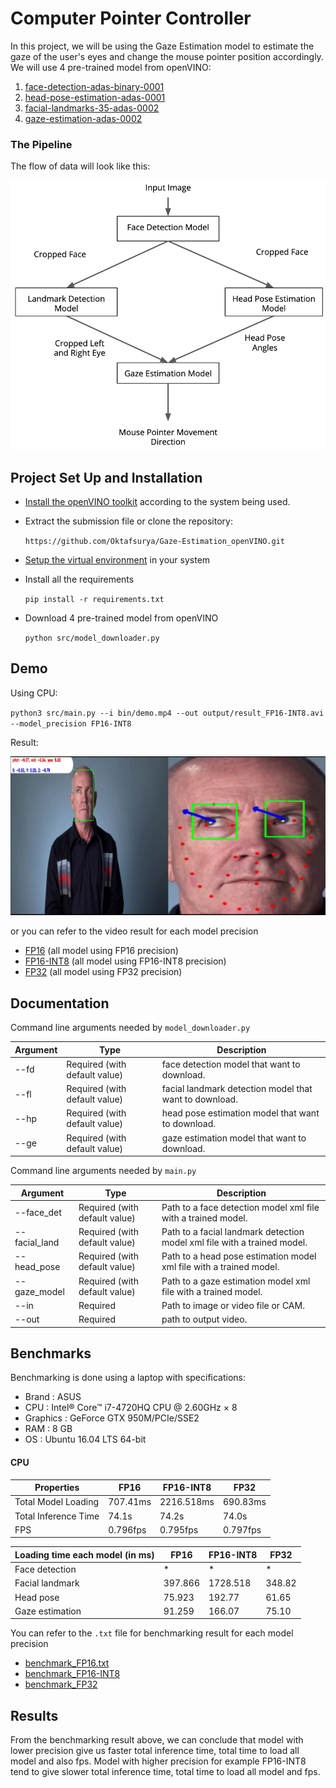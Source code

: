 # Computer Pointer Controller

In this project, we will be using the Gaze Estimation model to estimate the gaze of the user's eyes and change the mouse pointer position accordingly.
We will use 4 pre-trained model from openVINO:
1. [face-detection-adas-binary-0001](https://docs.openvinotoolkit.org/latest/omz_models_intel_face_detection_adas_binary_0001_description_face_detection_adas_binary_0001.html)
2. [head-pose-estimation-adas-0001](https://docs.openvinotoolkit.org/latest/omz_models_intel_head_pose_estimation_adas_0001_description_head_pose_estimation_adas_0001.html)
3. [facial-landmarks-35-adas-0002](https://docs.openvinotoolkit.org/latest/omz_models_intel_facial_landmarks_35_adas_0002_description_facial_landmarks_35_adas_0002.html)
4. [gaze-estimation-adas-0002](https://docs.openvinotoolkit.org/latest/omz_models_intel_gaze_estimation_adas_0002_description_gaze_estimation_adas_0002.html)

### The Pipeline
The flow of data will look like this:
<p align="center"> 
<img src=https://github.com/Oktafsurya/Gaze-Estimation_openVINO/blob/master/bin/pipeline.png>
</p>


## Project Set Up and Installation
- [Install the openVINO toolkit](https://docs.openvinotoolkit.org/latest/) according to the system being used. 
- Extract the submission file or clone the repository: 

  `https://github.com/Oktafsurya/Gaze-Estimation_openVINO.git`
  
- [Setup the virtual environment](https://docs.python.org/3.8/library/venv.html) in your system
- Install all the requirements

  `pip install -r requirements.txt`
  
- Download 4 pre-trained model from openVINO 

  `python src/model_downloader.py`

## Demo
Using CPU:

`python3 src/main.py --i bin/demo.mp4 --out output/result_FP16-INT8.avi --model_precision FP16-INT8`

Result:
<p align="center"> 
<img src=https://github.com/Oktafsurya/Gaze-Estimation_openVINO/blob/master/bin/gaze_estimation_ok.png>
</p>

or you can refer to the video result for each model precision
- [FP16](https://github.com/Oktafsurya/Gaze-Estimation_openVINO/blob/master/output/result_FP16.avi) (all model using FP16 precision)
- [FP16-INT8](https://github.com/Oktafsurya/Gaze-Estimation_openVINO/blob/master/output/result_FP16-INT8.avi) (all model using FP16-INT8 precision)
- [FP32](https://github.com/Oktafsurya/Gaze-Estimation_openVINO/blob/master/output/result_FP32.avi) (all model using FP32 precision)

## Documentation
Command line arguments needed by `model_downloader.py`

Argument|Type|Description
| ------------- | ------------- | -------------
--fd | Required (with default value) | face detection model that want to download.
--fl | Required (with default value) | facial landmark detection model that want to download.
--hp | Required (with default value) | head pose estimation model that want to download.
--ge | Required (with default value) | gaze estimation model that want to download.

Command line arguments needed by `main.py`

Argument|Type|Description
| ------------- | ------------- | -------------
--face_det | Required (with default value) | Path to a face detection model xml file with a trained model.
--facial_land | Required (with default value) | Path to a facial landmark detection model xml file with a trained model.
--head_pose | Required (with default value) | Path to a head pose estimation model xml file with a trained model.
--gaze_model | Required (with default value) | Path to a gaze estimation model xml file with a trained model.
--in | Required | Path to image or video file or CAM.
--out | Required | path to output video.

## Benchmarks
Benchmarking is done using a laptop with specifications:
- Brand     : ASUS
- CPU       : Intel® Core™ i7-4720HQ CPU @ 2.60GHz × 8 
- Graphics  : GeForce GTX 950M/PCIe/SSE2
- RAM       : 8 GB
- OS        : Ubuntu 16.04 LTS 64-bit

#### CPU

| Properties            | FP16        | FP16-INT8   | FP32        |
| ----------------------| ----------- | ----------- | ----------- |
|Total Model Loading    | 707.41ms    | 2216.518ms  | 690.83ms    |
|Total Inference Time   | 74.1s       | 74.2s       | 74.0s       |
|FPS                    | 0.796fps    | 0.795fps    | 0.797fps    |

| Loading time each model (in ms)   |  FP16       | FP16-INT8   | FP32        |
| ----------------------            | ----------- | ----------- | ----------- |
|Face detection                     | *           | *           | *           |
|Facial landmark                    | 397.866     | 1728.518    | 348.82      |
|Head pose                          | 75.923      | 192.77      | 61.65       |
|Gaze estimation                    | 91.259      | 166.07      | 75.10       |

You can refer to the `.txt` file for benchmarking result for each model precision 
- [benchmark_FP16.txt](https://github.com/Oktafsurya/Gaze-Estimation_openVINO/blob/master/benchmark_FP16.txt)
- [benchmark_FP16-INT8](https://github.com/Oktafsurya/Gaze-Estimation_openVINO/blob/master/benchmark_FP16-INT8.txt)
- [benchmark_FP32](https://github.com/Oktafsurya/Gaze-Estimation_openVINO/blob/master/benchmark_FP32.txt)

## Results
From the benchmarking result above, we can conclude that model with lower precision give us faster total inference time, total time to load all model and also fps. Model with higher precision for example FP16-INT8 tend to give slower total inference time, total time to load all model and fps.
